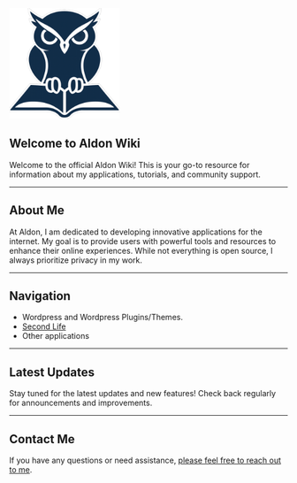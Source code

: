 <img src="assets/aldonlogo.png" alt="Aldon Logo" width="200" />

## Welcome to Aldon Wiki
Welcome to the official Aldon Wiki! This is your go-to resource for information about my applications, tutorials, and community support.

---

## About Me
At Aldon, I am dedicated to developing innovative applications for the internet. My goal is to provide users with powerful tools and resources to enhance their online experiences. While not everything is open source, I always prioritize privacy in my work. 

---

## Navigation
- Wordpress and Wordpress Plugins/Themes.
- [Second Life](#second-life)
- Other applications

---

## Latest Updates
Stay tuned for the latest updates and new features! Check back regularly for announcements and improvements.

---

## Contact Me
If you have any questions or need assistance, [please feel free to reach out to me](mailto:johntmnlatwork@proton.me). 